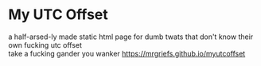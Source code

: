 # My UTC Offset

a half-arsed-ly made static html page for dumb twats that don't know their own fucking utc offset  
take a fucking gander you wanker https://mrgriefs.github.io/myutcoffset